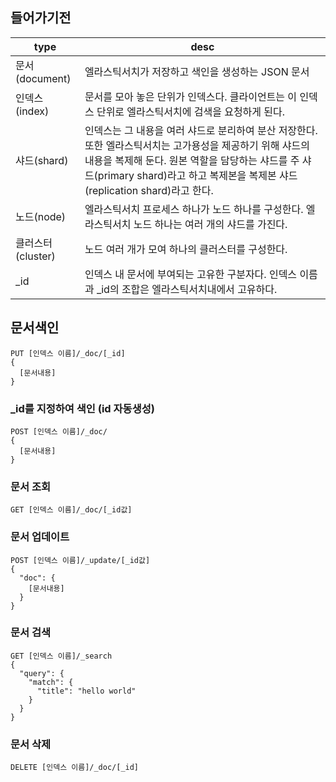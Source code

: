 ## 들어가기전


|type|desc|
|---|---|
|문서(document)| 엘라스틱서치가 저장하고 색인을 생성하는 JSON 문서|
|인덱스(index)| 문서를 모아 놓은 단위가 인덱스다. 클라이언트는 이 인덱스 단위로 엘라스틱서치에 검색을 요청하게 된다.|
|샤드(shard)| 인덱스는 그 내용을 여러 샤드로 분리하여 분산 저장한다. 또한 엘라스틱서치는 고가용성을 제공하기 위해 샤드의 내용을 복제해 둔다. 원본 역할을 담당하는 샤드를 주 샤드(primary shard)라고 하고 복제본을 복제본 샤드(replication shard)라고 한다.|
|노드(node)| 엘라스틱서치 프로세스 하나가 노드 하나를 구성한다. 엘라스틱서치 노드 하나는 여러 개의 샤드를 가진다. |
|클러스터(cluster)| 노드 여러 개가 모여 하나의 클러스터를 구성한다.|
|_id| 인덱스 내 문서에 부여되는 고유한 구분자다. 인덱스 이름과 _id의 조합은 엘라스틱서치내에서 고유하다.|

## 문서색인
```
PUT [인덱스 이름]/_doc/[_id]
{
  [문서내용]
}
```
### _id를 지정하여 색인 (id 자동생성)
```
POST [인덱스 이름]/_doc/
{
  [문서내용]
}
```
### 문서 조회
```
GET [인덱스 이름]/_doc/[_id값]
```
### 문서 업데이트
```
POST [인덱스 이름]/_update/[_id값]
{
  "doc": {
    [문서내용]
  }
}
```
### 문서 검색
```
GET [인덱스 이름]/_search
{
  "query": {
    "match": {
      "title": "hello world"
    }
  }
}
```
### 문서 삭제
```
DELETE [인덱스 이름]/_doc/[_id]
```
